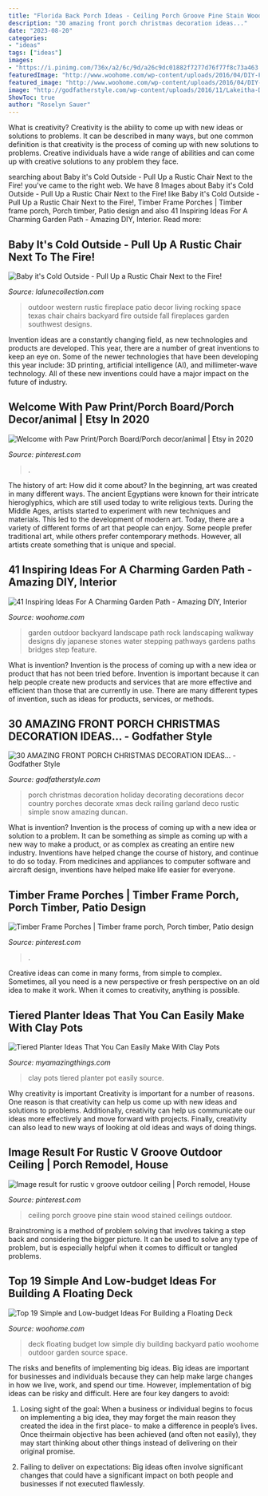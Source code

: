 ```yaml
---
title: "Florida Back Porch Ideas - Ceiling Porch Groove Pine Stain Wood Stained Ceilings Outdoor"
description: "30 amazing front porch christmas decoration ideas..."
date: "2023-08-20"
categories:
- "ideas"
tags: ["ideas"]
images:
- "https://i.pinimg.com/736x/a2/6c/9d/a26c9dc01882f7277d76f77f8c73a463.jpg"
featuredImage: "http://www.woohome.com/wp-content/uploads/2016/04/DIY-Floating-Deck-Woohome-15.jpg"
featured_image: "http://www.woohome.com/wp-content/uploads/2016/04/DIY-Floating-Deck-Woohome-15.jpg"
image: "http://godfatherstyle.com/wp-content/uploads/2016/11/Lakeitha-Duncan-Holiday-Style-Challenge-1.jpg"
ShowToc: true
author: "Roselyn Sauer"
---
```



What is creativity?
Creativity is the ability to come up with new ideas or solutions to problems. It can be described in many ways, but one common definition is that creativity is the process of coming up with new solutions to problems. Creative individuals have a wide range of abilities and can come up with creative solutions to any problem they face.

	

		
searching about Baby it&#039;s Cold Outside - Pull Up a Rustic Chair Next to the Fire! you've came to the right web. We have 8 Images about Baby it&#039;s Cold Outside - Pull Up a Rustic Chair Next to the Fire! like Baby it&#039;s Cold Outside - Pull Up a Rustic Chair Next to the Fire!, Timber Frame Porches | Timber frame porch, Porch timber, Patio design and also 41 Inspiring Ideas For A Charming Garden Path - Amazing DIY, Interior. Read more:
		
    
## Baby It&#039;s Cold Outside - Pull Up A Rustic Chair Next To The Fire!

<img loading=lazy src="https://www.lalunecollection.com/blog/wp-content/uploads/2013/12/fall-fireplace.jpg" onerror="this.onerror=null;this.src='https://tse2.mm.bing.net/th?id=OIP.ebmaHMH8Xo9SBWo4xDyNdgHaLH&amp;pid=15.1';" alt="Baby it&#039;s Cold Outside - Pull Up a Rustic Chair Next to the Fire!">

_Source: lalunecollection.com_

>outdoor western rustic fireplace patio decor living rocking space texas chair chairs backyard fire outside fall fireplaces garden southwest designs. 

	

Invention ideas are a constantly changing field, as new technologies and products are developed. This year, there are a number of great inventions to keep an eye on. Some of the newer technologies that have been developing this year include: 3D printing, artificial intelligence (AI), and millimeter-wave technology. All of these new inventions could have a major impact on the future of industry.

    
## Welcome With Paw Print/Porch Board/Porch Decor/animal | Etsy In 2020

<img loading=lazy src="https://i.pinimg.com/736x/ce/6f/7d/ce6f7d01fe5a3e863cbd3d3920884d30.jpg" onerror="this.onerror=null;this.src='https://tse3.mm.bing.net/th?id=OIP.eWWvWqTBUd0lrGfDZ09vZQHaJ3&amp;pid=15.1';" alt="Welcome with Paw Print/Porch Board/Porch decor/animal | Etsy in 2020">

_Source: pinterest.com_

>. 

	

The history of art: How did it come about?
In the beginning, art was created in many different ways. The ancient Egyptians were known for their intricate hieroglyphics, which are still used today to write religious texts. During the Middle Ages, artists started to experiment with new techniques and materials. This led to the development of modern art.
Today, there are a variety of different forms of art that people can enjoy. Some people prefer traditional art, while others prefer contemporary methods. However, all artists create something that is unique and special.

    
## 41 Inspiring Ideas For A Charming Garden Path - Amazing DIY, Interior

<img loading=lazy src="http://www.woohome.com/wp-content/uploads/2014/07/garden-walkway-ideas-33.jpg" onerror="this.onerror=null;this.src='https://tse3.mm.bing.net/th?id=OIP.n-OLG910pYqGDAq3mIBqewHaJR&amp;pid=15.1';" alt="41 Inspiring Ideas For A Charming Garden Path - Amazing DIY, Interior">

_Source: woohome.com_

>garden outdoor backyard landscape path rock landscaping walkway designs diy japanese stones water stepping pathways gardens paths bridges step feature. 

	

What is invention?
Invention is the process of coming up with a new idea or product that has not been tried before. Invention is important because it can help people create new products and services that are more effective and efficient than those that are currently in use. There are many different types of invention, such as ideas for products, services, or methods.

    
## 30 AMAZING FRONT PORCH CHRISTMAS DECORATION IDEAS... - Godfather Style

<img loading=lazy src="http://godfatherstyle.com/wp-content/uploads/2016/11/Lakeitha-Duncan-Holiday-Style-Challenge-1.jpg" onerror="this.onerror=null;this.src='https://tse1.mm.bing.net/th?id=OIP.998zS3qsGlyyoEUe9aMi3gHaJ4&amp;pid=15.1';" alt="30 AMAZING FRONT PORCH CHRISTMAS DECORATION IDEAS... - Godfather Style">

_Source: godfatherstyle.com_

>porch christmas decoration holiday decorating decorations decor country porches decorate xmas deck railing garland deco rustic simple snow amazing duncan. 

	

What is invention?
Invention is the process of coming up with a new idea or solution to a problem. It can be something as simple as coming up with a new way to make a product, or as complex as creating an entire new industry. Inventions have helped change the course of history, and continue to do so today. From medicines and appliances to computer software and aircraft design, inventions have helped make life easier for everyone.

    
## Timber Frame Porches | Timber Frame Porch, Porch Timber, Patio Design

<img loading=lazy src="https://i.pinimg.com/736x/a2/6c/9d/a26c9dc01882f7277d76f77f8c73a463.jpg" onerror="this.onerror=null;this.src='https://tse2.mm.bing.net/th?id=OIP.zvllJBseZ9UhlxVumuOQWgHaL1&amp;pid=15.1';" alt="Timber Frame Porches | Timber frame porch, Porch timber, Patio design">

_Source: pinterest.com_

>. 

	

Creative ideas can come in many forms, from simple to complex. Sometimes, all you need is a new perspective or fresh perspective on an old idea to make it work. When it comes to creativity, anything is possible.

    
## Tiered Planter Ideas That You Can Easily Make With Clay Pots

<img loading=lazy src="http://myamazingthings.com/wp-content/uploads/2017/07/clay-pot-ideas-5.jpeg" onerror="this.onerror=null;this.src='https://tse4.mm.bing.net/th?id=OIP.E8Wz8UGR_xs_H9BitXGH0QHaLH&amp;pid=15.1';" alt="Tiered Planter Ideas That You Can Easily Make With Clay Pots">

_Source: myamazingthings.com_

>clay pots tiered planter pot easily source. 

	

Why creativity is important
Creativity is important for a number of reasons. One reason is that creativity can help us come up with new ideas and solutions to problems. Additionally, creativity can help us communicate our ideas more effectively and move forward with projects. Finally, creativity can also lead to new ways of looking at old ideas and ways of doing things.

    
## Image Result For Rustic V Groove Outdoor Ceiling | Porch Remodel, House

<img loading=lazy src="https://i.pinimg.com/736x/54/ee/6f/54ee6f233c6613a1ea0bdbf92c7365d6.jpg" onerror="this.onerror=null;this.src='https://tse4.mm.bing.net/th?id=OIP.oZJ3wCctz2KJVvJLt9wtHwHaJ3&amp;pid=15.1';" alt="Image result for rustic v groove outdoor ceiling | Porch remodel, House">

_Source: pinterest.com_

>ceiling porch groove pine stain wood stained ceilings outdoor. 

	

Brainstroming is a method of problem solving that involves taking a step back and considering the bigger picture. It can be used to solve any type of problem, but is especially helpful when it comes to difficult or tangled problems.

    
## Top 19 Simple And Low-budget Ideas For Building A Floating Deck

<img loading=lazy src="http://www.woohome.com/wp-content/uploads/2016/04/DIY-Floating-Deck-Woohome-15.jpg" onerror="this.onerror=null;this.src='https://tse1.mm.bing.net/th?id=OIP.DsbboXCsJOIPv5KHTSTYzgHaJ4&amp;pid=15.1';" alt="Top 19 Simple and Low-budget Ideas For Building a Floating Deck">

_Source: woohome.com_

>deck floating budget low simple diy building backyard patio woohome outdoor garden source space. 

	

The risks and benefits of implementing big ideas.
Big ideas are important for businesses and individuals because they can help make large changes in how we live, work, and spend our time. However, implementation of big ideas can be risky and difficult. Here are four key dangers to avoid:
1. Losing sight of the goal: When a business or individual begins to focus on implementing a big idea, they may forget the main reason they created the idea in the first place- to make a difference in people’s lives. Once theirmain objective has been achieved (and often not easily), they may start thinking about other things instead of delivering on their original promise.

2. Failing to deliver on expectations: Big ideas often involve significant changes that could have a significant impact on both people and businesses if not executed flawlessly.


